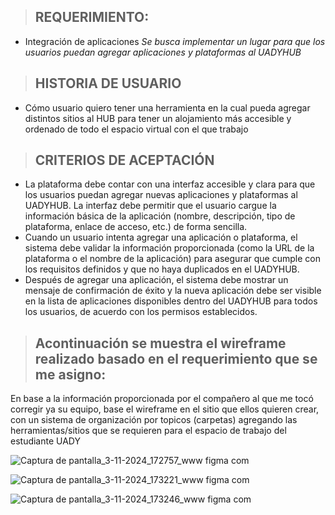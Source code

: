 > ## **REQUERIMIENTO:**
- Integración de aplicaciones 
*Se busca implementar un lugar para que los usuarios puedan agregar aplicaciones y plataformas al UADYHUB*
 > ## **HISTORIA DE USUARIO**
 - Cómo usuario quiero tener una herramienta en la cual pueda agregar distintos sitios al HUB para tener un alojamiento más accesible y ordenado de todo el espacio virtual con el que trabajo 
 > ## **CRITERIOS DE ACEPTACIÓN**
 - La plataforma debe contar con una interfaz accesible y clara para que los usuarios puedan agregar nuevas aplicaciones y plataformas al UADYHUB. La interfaz debe permitir que el usuario cargue la información básica de la aplicación (nombre, descripción, tipo de plataforma, enlace de acceso, etc.) de forma sencilla.
 - Cuando un usuario intenta agregar una aplicación o plataforma, el sistema debe validar la información proporcionada (como la URL de la plataforma o el nombre de la aplicación) para asegurar que cumple con los requisitos definidos y que no haya duplicados en el UADYHUB.
 - Después de agregar una aplicación, el sistema debe mostrar un mensaje de confirmación de éxito y la nueva aplicación debe ser visible en la lista de aplicaciones disponibles dentro del UADYHUB para todos los usuarios, de acuerdo con los permisos establecidos.

> ## **Acontinuación se muestra el wireframe realizado basado en el requerimiento que se me asigno:**
En base a la información proporcionada por el compañero al que me tocó corregir ya su equipo, base el wireframe en el sitio que ellos quieren crear, con un sistema de organización por topicos (carpetas) agregando las herramientas/sitios que se requieren para el espacio de trabajo del estudiante UADY

![Captura de pantalla_3-11-2024_172757_www figma com](https://github.com/user-attachments/assets/9b1e6362-1b3c-4535-840a-2186b4ff84c5)

![Captura de pantalla_3-11-2024_173221_www figma com](https://github.com/user-attachments/assets/73e8b164-40eb-44b4-8284-460088c385ad)

![Captura de pantalla_3-11-2024_173246_www figma com](https://github.com/user-attachments/assets/f7b19664-c6b9-4b78-870e-abcf4ed57d20)
